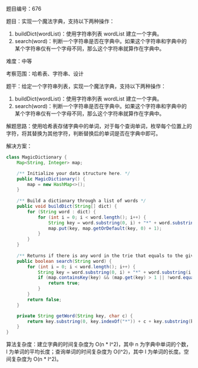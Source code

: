 题目编号：676

题目：实现一个魔法字典，支持以下两种操作：

1. buildDict(wordList)：使用字符串列表 wordList 建立一个字典。
2. search(word)：判断一个字符串是否在字典中。如果这个字符串和字典中的某个字符串仅有一个字母不同，那么这个字符串就算作在字典中。

难度：中等

考察范围：哈希表、字符串、设计

题干：给定一个字符串列表，实现一个魔法字典，支持以下两种操作：

1. buildDict(wordList)：使用字符串列表 wordList 建立一个字典。
2. search(word)：判断一个字符串是否在字典中。如果这个字符串和字典中的某个字符串仅有一个字母不同，那么这个字符串就算作在字典中。

解题思路：使用哈希表存储字典中的单词，对于每个查询单词，枚举每个位置上的字符，将其替换为其他字符，判断替换后的单词是否在字典中即可。

解决方案：

```java
class MagicDictionary {
    Map<String, Integer> map;

    /** Initialize your data structure here. */
    public MagicDictionary() {
        map = new HashMap<>();
    }
    
    /** Build a dictionary through a list of words */
    public void buildDict(String[] dict) {
        for (String word : dict) {
            for (int i = 0; i < word.length(); i++) {
                String key = word.substring(0, i) + "*" + word.substring(i + 1);
                map.put(key, map.getOrDefault(key, 0) + 1);
            }
        }
    }
    
    /** Returns if there is any word in the trie that equals to the given word after modifying exactly one character */
    public boolean search(String word) {
        for (int i = 0; i < word.length(); i++) {
            String key = word.substring(0, i) + "*" + word.substring(i + 1);
            if (map.containsKey(key) && (map.get(key) > 1 || !word.equals(getWord(key, word.charAt(i))))) {
                return true;
            }
        }
        return false;
    }

    private String getWord(String key, char c) {
        return key.substring(0, key.indexOf("*")) + c + key.substring(key.indexOf("*") + 1);
    }
}
```

算法复杂度：建立字典的时间复杂度为 O(n * l^2)，其中 n 为字典中单词的个数，l 为单词的平均长度；查询单词的时间复杂度为 O(l^2)，其中 l 为单词的长度。空间复杂度为 O(n * l^2)。